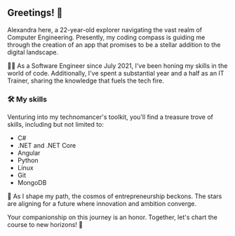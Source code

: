 ## Greetings! 👋

Alexandra here, a 22-year-old explorer navigating the vast realm of Computer Engineering. Presently, my coding compass is guiding me through the creation of an app that promises to be a stellar addition to the digital landscape.

👩‍💻 As a Software Engineer since July 2021, I've been honing my skills in the world of code. Additionally, I've spent a substantial year and a half as an IT Trainer, sharing the knowledge that fuels the tech fire.

 ### 🛠️ My skills
Venturing into my technomancer's toolkit, you'll find a treasure trove of skills, including but not limited to:

* C#
* .NET and .NET Core
* Angular
* Python
* Linux
* Git
* MongoDB

🌠 As I shape my path, the cosmos of entrepreneurship beckons. The stars are aligning for a future where innovation and ambition converge.

Your companionship on this journey is an honor. Together, let's chart the course to new horizons! 🚀
